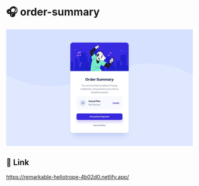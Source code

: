 # 🎧 order-summary
<img src="./design/desktop-design.jpg" />

## 👀 Link
https://remarkable-heliotrope-4b02d0.netlify.app/
